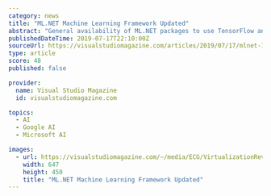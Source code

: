 ```yaml
---
category: news
title: "ML.NET Machine Learning Framework Updated"
abstract: "General availability of ML.NET packages to use TensorFlow and ONNX models: \"ML.NET has been designed as an extensible platform so that you can consume other popular ML models such as TensorFlow and ONNX models and have access to even more machine learning ..."
publishedDateTime: 2019-07-17T22:10:00Z
sourceUrl: https://visualstudiomagazine.com/articles/2019/07/17/mlnet-1-2.aspx
type: article
score: 48
published: false

provider:
  name: Visual Studio Magazine
  id: visualstudiomagazine.com

topics:
  - AI
  - Google AI
  - Microsoft AI

images:
  - url: https://visualstudiomagazine.com/~/media/ECG/VirtualizationReview/Images/introimages2014/0815vrm_UpFront_Green.jpg
    width: 647
    height: 450
    title: "ML.NET Machine Learning Framework Updated"
---
```

